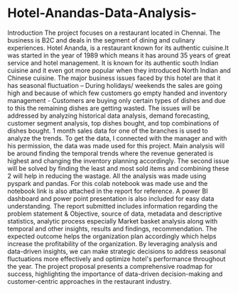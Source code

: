 # Hotel-Anandas-Data-Analysis-

Introduction
The project focuses on a restaurant located in Chennai. The business is B2C and deals in the
segment of dining and culinary experiences. Hotel Ananda, is a restaurant known for its authentic
cuisine.It was started in the year of 1989 which means it has around 35 years of great service and
hotel management. It is known for its authentic south Indian cuisine and it even got more popular
when they introduced North Indian and Chinese cuisine. The major business issues faced by this
hotel are that it has seasonal fluctuation – During holidays/ weekends the sales are going high and
because of which few customers go empty handed and inventory management - Customers are
buying only certain types of dishes and due to this the remaining dishes are getting wasted.
The issues will be addressed by analyzing historical data analysis, demand forecasting, customer
segment analysis, top dishes bought, and top combinations of dishes bought. 1 month sales data
for one of the branches is used to analyze the trends. To get the data, I connected with the
manager and with his permission, the data was made used for this project. Main analysis will be
around finding the temporal trends where the revenue generated is highest and changing the
inventory planning accordingly. The second issue will be solved by finding the least and most sold
items and combining these 2 will help in reducing the wastage.
All the analysis was made using pyspark and pandas. For this colab notebook was made use and
the notebook link is also attached in the report for reference. A power BI dashboard and power
point presentation is also included for easy data understanding.
The report submitted includes information regarding the problem statement & Objective, source
of data, metadata and descriptive statistics, analytic process especially Market basket analysis
along with temporal and other insights, results and findings, recommendation.
The expected outcome helps the organization plan accordingly which helps increase the
profitability of the organization. By leveraging analysis and data-driven insights, we can make
strategic decisions to address seasonal fluctuations more effectively and optimize hotel's
performance throughout the year. The project proposal presents a comprehensive roadmap for
success, highlighting the importance of data-driven decision-making and customer-centric
approaches in the restaurant industry.
